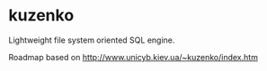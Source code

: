 kuzenko
======

Lightweight file system oriented SQL engine.

Roadmap based on http://www.unicyb.kiev.ua/~kuzenko/index.htm

